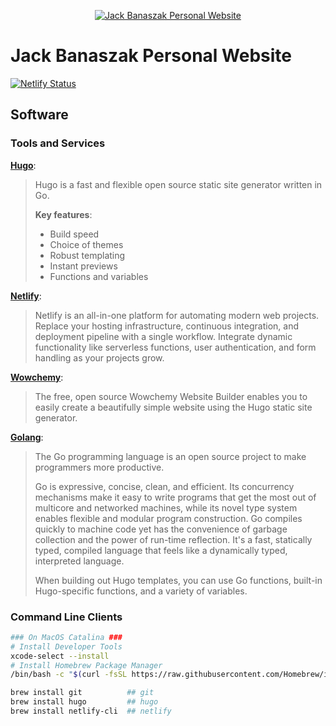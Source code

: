 <p align="center"><a href="https://jackbanaszak.com" target="_blank" rel="noopener"><img src="https://media-exp1.licdn.com/dms/image/C5603AQGV1CVO5ysbwQ/profile-displayphoto-shrink_200_200/0/1610496997310?e=1619654400&v=beta&t=zJXy_6jRIm0Y1V_92OvBLorc3bP0ZU_obVcFP7tFLl4" alt="Jack Banaszak Personal Website"></a></p>

# Jack Banaszak Personal Website

[![Netlify Status](https://api.netlify.com/api/v1/badges/8e6330c7-1b1b-4283-b10a-34fc208dc3a3/deploy-status)](https://app.netlify.com/sites/jack-banaszak/deploys)

## Software

### Tools and Services 

__[Hugo](https://gohugo.io/documentation/)__:  
> Hugo is a fast and flexible open source static site generator written in Go.
>
> __Key features__:
> - Build speed
> - Choice of themes
> - Robust templating
> - Instant previews
> - Functions and variables


__[Netlify](https://docs.netlify.com/)__:  
> Netlify is an all-in-one platform for automating modern web projects. Replace your hosting infrastructure, continuous integration, and deployment pipeline with a single workflow. Integrate dynamic functionality like serverless functions, user authentication, and form handling as your projects grow.

__[Wowchemy](https://wowchemy.com/docs)__:  
> The free, open source Wowchemy Website Builder enables you to easily create a beautifully simple website using the Hugo static site generator.

__[Golang](https://golang.org/doc/)__:
>  The Go programming language is an open source project to make programmers more productive.
>
> Go is expressive, concise, clean, and efficient. Its concurrency mechanisms make it easy to write programs that get the most out of multicore and networked machines, while its novel type system enables flexible and modular program construction. Go compiles quickly to machine code yet has the convenience of garbage collection and the power of run-time reflection. It's a fast, statically typed, compiled language that feels like a dynamically typed, interpreted language.
> 
> When building out Hugo templates, you can use Go functions, built-in Hugo-specific functions, and a variety of variables.

### Command Line Clients

```bash 
### On MacOS Catalina ###
# Install Developer Tools
xcode-select --install
# Install Homebrew Package Manager
/bin/bash -c "$(curl -fsSL https://raw.githubusercontent.com/Homebrew/install/HEAD/install.sh)"

brew install git          ## git
brew install hugo         ## hugo
brew install netlify-cli  ## netlify

```
